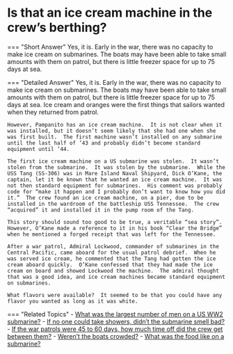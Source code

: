 # Is that an ice cream machine in the crew’s berthing?


=== "Short Answer"
    Yes, it is. Early in the war, there was no capacity to make ice cream on submarines. The boats may have been able to take small amounts with them on patrol, but there is little freezer space for up to 75 days at sea.

=== "Detailed Answer"
    Yes, it is.  Early in the war, there was no capacity to make ice cream on submarines.  The boats may have been able to take small amounts with them on patrol, but there is little freezer space for up to 75 days at sea.  Ice cream and oranges were the first things that sailors wanted when they returned from patrol.

    However, Pampanito has an ice cream machine.  It is not clear when it was installed, but it doesn’t seem likely that she had one when she was first built.  The first machine wasn’t installed on any submarine until the last half of ’43 and probably didn’t become standard equipment until ’44.

    The first ice cream machine on a US submarine was stolen.  It wasn’t stolen from the submarine.  It was stolen by the submarine.  While the USS Tang (SS-306) was in Mare Island Naval Shipyard, Dick O’Kane, the captain, let it be known that he wanted an ice cream machine.  It was not then standard equipment for submarines.  His comment was probably code for “make it happen and I probably don’t want to know how you did it.”  The crew found an ice cream machine, on a pier, due to be installed in the wardroom of the battleship USS Tennessee.  The crew “acquired” it and installed it in the pump room of the Tang.

    This story should sound too good to be true, a veritable “sea story”.  However, O’Kane made a reference to it in his book “Clear the Bridge” when he mentioned a forged receipt that was left for the Tennessee.

    After a war patrol, Admiral Lockwood, commander of submarines in the Central Pacific, came aboard for the usual patrol debrief.  When he was served ice cream, he commented that the Tang had gotten the ice cream aboard quickly.  O’Kane confessed that they had made the ice cream on board and showed Lockwood the machine.  The admiral thought that was a good idea, and ice cream machines became standard equipment on submarines.

    What flavors were available?  It seemed to be that you could have any flavor you wanted as long as it was white.

=== "Related Topics"
    - [What was the largest number of men on a US WW2 submarine?](./what-was-the-largest-number-of-men-on-a-us-ww2-submarine.md)
    - [If no one could take showers, didn’t the submarine smell bad?](./if-no-one-could-take-showers-didnt-the-submarine-smell-bad.md)
    - [If the war patrols were 45 to 60 days, how much time off did the crew get between them?](./if-the-war-patrols-were-45-to-60-days-how-much-time-off-did-the-52d89df1.md)
    - [Weren’t the boats crowded?](./werent-the-boats-crowded.md)
    - [What was the food like on a submarine?](./what-was-the-food-like-on-a-submarine.md)
